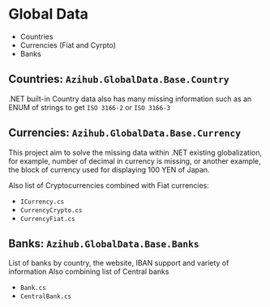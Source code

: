 # Global Data

- Countries
- Currencies (Fiat and Cyrpto)
- Banks


## Countries: `Azihub.GlobalData.Base.Country`
.NET built-in Country data also has many missing information such as an ENUM of strings to
get `ISO 3166-2` or `ISO 3166-3`

## Currencies: `Azihub.GlobalData.Base.Currency`
This project aim to solve the missing data within .NET existing globalization, for example,
number of decimal in currency is missing, or another example, the block of currency used for
displaying 100 YEN of Japan.

Also list of Cryptocurrencies combined with Fiat currencies:
- `ICurrency.cs`
- `CurrencyCrypto.cs`
- `CurrencyFiat.cs`

## Banks: `Azihub.GlobalData.Base.Banks`
List of banks by country, the website, IBAN support and variety of information
Also combining list of Central banks

- `Bank.cs`
- `CentralBank.cs`